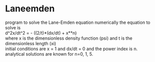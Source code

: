 # Laneemden

 program to solve the Lane-Emden equation numerically the equation to solve is                               
 d^2x/dt^2 = - ((2/t)*(dx/dt) + x**n)                       
 where x is the dimensionless density function (psi) and t is the dimensionless length (xi)                    
initial conditions are x = 1 and dx/dt = 0  and the power index is n.                                  
 analytical solutions are known for n=0, 1, 5.             

